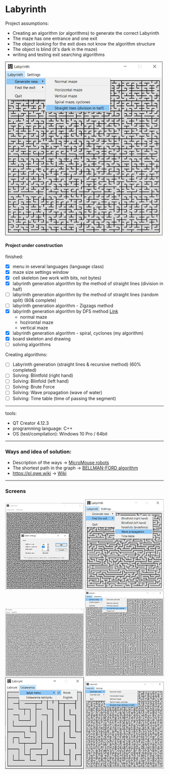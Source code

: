 # Labyrinth
Project assumptions:
- Creating an algorithm (or algorithms) to generate the correct Labyrinth
- The maze has one entrance and one exit
- The object looking for the exit does not know the algorithm structure
- The object is blind (it's dark in the maze)
- writing and testing exit searching algorithms

<img src="./projectScreenImage/Labyrinth02.png" width=500 />

#### Project under construction
finished:
- [x] menu in several languages (language class)
- [x] maze size settings window
- [x] cell skeleton (we work with bits, not bytes)
- [x] labyrinth generation algorithm by the method of straight lines (division in half)
- [ ] labyrinth generation algorithm by the method of straight lines (random split) (80& complete)
- [ ] labyrinth generation algorithm - Zigzags method
- [x] labyrinth generation algorithm by DFS method [Link](https://pl.qwe.wiki/wiki/Depth-first_search)
    - normal maze
    - hozirontal maze
    - vertical maze
- [x] labyrinth generation algorithm - spiral, cyclones (my algorithm)
- [x] board skeleton and drawing
- [ ] solving algorithms

Creating algorithms:
 - [ ] Labyrinth generation (straight lines & recursive method) (60% completed)
 - [ ] Solving: Blintfold (right hand)
 - [ ] Solving: Blinfold (left hand)
 - [ ] Solving: Brute Force
 - [ ] Solving: Wave propagation (wave of water)
 - [ ] Solving: Time table (time of passing the segment)
---
tools:
- QT Creator 4.12.3
- programming language: C++
- OS (test/compilation): Windows 10 Pro / 64bit
---
### Ways and idea of solution:
* Description of the ways -> [MicroMouse robots](https://forbot.pl/blog/roboty-micromouse-5-metod-przeszukiwania-labiryntu-id17354)
* The shortest path in the graph -> [BELLMAN-FORD algorithm](https://pl.wikipedia.org/wiki/Algorytm_Bellmana-Forda)
* https://pl.qwe.wiki -> [Wiki](https://pl.qwe.wiki/wiki/Maze_generation_algorithm)
---
### Screens
<img src="./projectScreenImage/Labyrinth05.png" width=250 />  <img src="./projectScreenImage/Labyrinth06.png" width=250 />  <img src="./projectScreenImage/Labyrinth03.png" width=250 /> 
<img src="./projectScreenImage/Labyrinth04.png" width=250 />  <img src="./projectScreenImage/Labyrinth01.png" width=250 />  <img src="./projectScreenImage/Labyrinth02.png" width=250 />